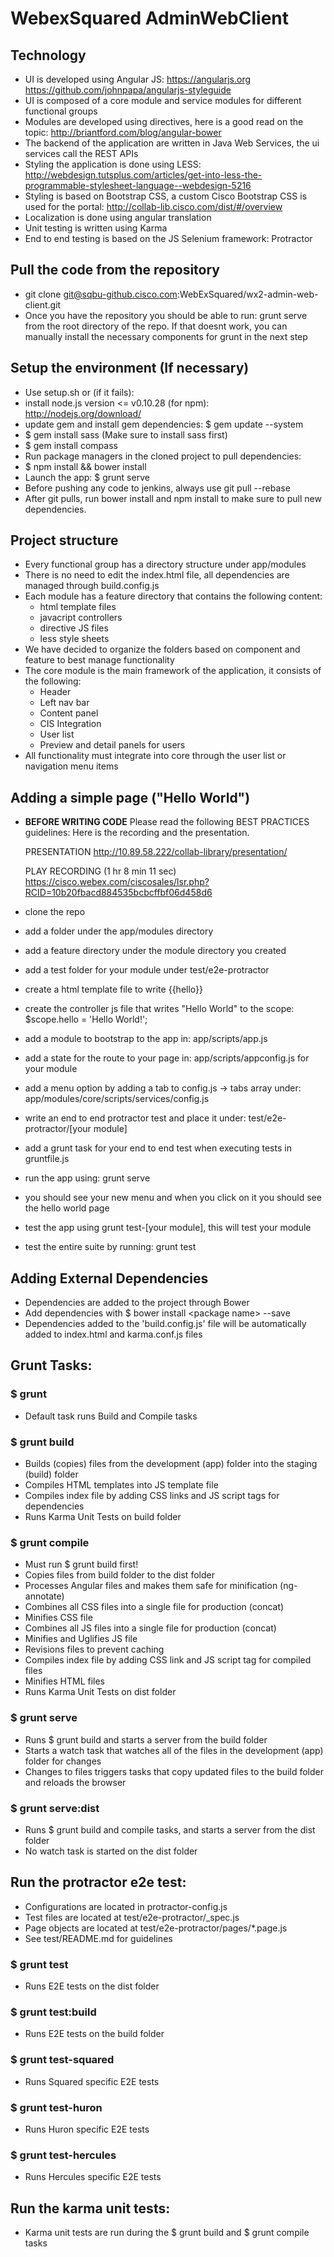 WebexSquared AdminWebClient
===========================


Technology
----------

* UI is developed using Angular JS:
  https://angularjs.org
  https://github.com/johnpapa/angularjs-styleguide
* UI is composed of a core module and service modules for different functional groups
* Modules are developed using directives, here is a good read on the topic:
  http://briantford.com/blog/angular-bower
* The backend of the application are written in Java Web Services, the ui services call the REST APIs
* Styling the application is done using LESS:
  http://webdesign.tutsplus.com/articles/get-into-less-the-programmable-stylesheet-language--webdesign-5216
* Styling is based on Bootstrap CSS, a custom Cisco Bootstrap CSS is used for the portal:
  http://collab-lib.cisco.com/dist/#/overview
* Localization is done using angular translation
* Unit testing is written using Karma
* End to end testing is based on the JS Selenium framework: Protractor

Pull the code from the repository
---------------------------------

* git clone git@sqbu-github.cisco.com:WebExSquared/wx2-admin-web-client.git
* Once you have the repository you should be able to run: grunt serve from the root directory of the repo.
  If that doesnt work, you can manually install the necessary components for grunt in the next step

Setup the environment (If necessary)
------------------------------------

* Use setup.sh or (if it fails):
* install node.js version <= v0.10.28 (for npm): http://nodejs.org/download/
* update gem and install gem dependencies: $ gem update --system
* $ gem install sass (Make sure to install sass first)
* $ gem install compass
* Run package managers in the cloned project to pull dependencies:
* $ npm install && bower install
* Launch the app: $ grunt serve
* Before pushing any code to jenkins, always use git pull --rebase
* After git pulls, run bower install and npm install to make sure to pull new dependencies.

Project structure
-----------------

* Every functional group has a directory structure under app/modules
* There is no need to edit the index.html file, all dependencies are managed through build.config.js
* Each module has a feature directory that contains the following content:
  - html template files
  - javacript controllers
  - directive JS files
  - less style sheets
* We have decided to organize the folders based on component and feature to best manage functionality
* The core module is the main framework of the application, it consists of the following:
  - Header
  - Left nav bar
  - Content panel
  - CIS Integration
  - User list
  - Preview and detail panels for users
 * All functionality must integrate into core through the user list or navigation menu items 
 
Adding a simple page ("Hello World")
------------------------------------

* **BEFORE WRITING CODE**
  Please read the following BEST PRACTICES guidelines:
  Here is the recording and the presentation.

  PRESENTATION
  http://10.89.58.222/collab-library/presentation/

  PLAY RECORDING (1 hr 8 min 11 sec) 
  https://cisco.webex.com/ciscosales/lsr.php?RCID=10b20fbacd884535bcbcffbf06d458d6 

* clone the repo
* add a folder under the app/modules directory
* add a feature directory under the module directory you created
* add a test folder for your module under test/e2e-protractor
* create a html template file to write <span> {{hello}} </span>
* create the controller js file that writes "Hello World" to the scope: $scope.hello = 'Hello World!';
* add a module to bootstrap to the app in: app/scripts/app.js
* add a state for the route to your page in: app/scripts/appconfig.js for your module
* add a menu option by adding a tab to config.js -> tabs array under: app/modules/core/scripts/services/config.js
* write an end to end protractor test and place it under: test/e2e-protractor/[your module]
* add a grunt task for your end to end test when executing tests in gruntfile.js
* run the app using: grunt serve
* you should see your new menu and when you click on it you should see the hello world page
* test the app using grunt test-[your module], this will test your module
* test the entire suite by running: grunt test


Adding External Dependencies
----------------------------

* Dependencies are added to the project through Bower
* Add dependencies with $ bower install &lt;package name&gt; --save
* Dependencies added to the 'build.config.js' file will be automatically added to index.html and karma.conf.js files

Grunt Tasks:
------------

### $ grunt

* Default task runs Build and Compile tasks

### $ grunt build

* Builds (copies) files from the development (app) folder into the staging (build) folder
* Compiles HTML templates into JS template file
* Compiles index file by adding CSS links and JS  script tags for dependencies
* Runs Karma Unit Tests on build folder

### $ grunt compile

* Must run $ grunt build first!
* Copies files from build folder to the dist folder
* Processes Angular files and makes them safe for minification (ng-annotate)
* Combines all CSS files into a single file for production (concat)
* Minifies CSS file
* Combines all JS files into a single file for production (concat)
* Minifies and Uglifies JS file
* Revisions files to prevent caching
* Compiles index file by adding CSS link and JS  script tag for compiled files
* Minifies HTML files
* Runs Karma Unit Tests on dist folder

### $ grunt serve

* Runs $ grunt build and starts a server from the build folder
* Starts a watch task that watches all of the files in the development (app) folder for changes
* Changes to files triggers tasks that copy updated files to the build folder and reloads the browser

### $ grunt serve:dist

* Runs $ grunt build and compile tasks, and starts a server from the dist folder
* No watch task is started on the dist folder

Run the protractor e2e test:
----------------------------

* Configurations are located in protractor-config.js
* Test files are located at test/e2e-protractor/<test-file>_spec.js
* Page objects are located at test/e2e-protractor/pages/*.page.js
* See test/README.md for guidelines

### $ grunt test

* Runs E2E tests on the dist folder

### $ grunt test:build

* Runs E2E tests on the build folder

### $ grunt test-squared

* Runs Squared specific E2E tests

### $ grunt test-huron

* Runs Huron specific E2E tests

### $ grunt test-hercules

* Runs Hercules specific E2E tests

Run the karma unit tests:
-------------------------

* Karma unit tests are run during the $ grunt build and $ grunt compile tasks

